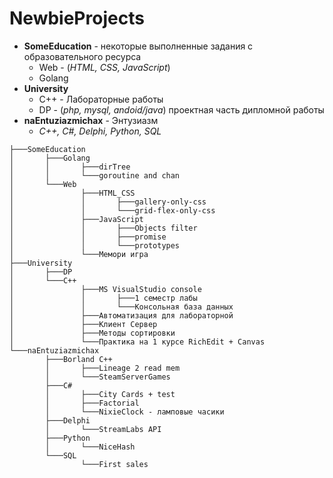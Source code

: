 # NewbieProjects

- **SomeEducation** - некоторые выполненные задания с образовательного ресурса
  - Web - (*HTML, CSS, JavaScript*) 
  - Golang
- **University**
  - С++ - Лабораторные работы
  - DP - (*php, mysql, andoid/java*) проектная часть дипломной работы
- **naEntuziazmichax** - Энтузиазм
  - *С++, C#, Delphi, Python, SQL*

```
├───SomeEducation
│       ├───Golang
│       │       ├───dirTree
│       │       └───goroutine and chan
│       └───Web
│               ├───HTML_CSS
│               │       ├───gallery-only-css
│               │       └───grid-flex-only-css
│               ├───JavaScript
│               │       ├───Objects filter
│               │       ├───promise
│               │       └───prototypes
│               └───Мемори игра
├───University
│       ├───DP
│       └───С++
│               ├───MS VisualStudio console
│               │       ├───1 семестр лабы
│               │       └───Консольная база данных
│               ├───Автоматизация для лабораторной
│               ├───Клиент Сервер
│               ├───Методы сортировки
│               └───Практика на 1 курсе RichEdit + Canvas
└───naEntuziazmichax
        ├───Borland С++
        │       ├───Lineage 2 read mem
        │       └───SteamServerGames
        ├───C#
        │       ├───City Cards + test
        │       ├───Factorial
        │       └───NixieClock - ламповые часики
        ├───Delphi
        │       └───StreamLabs API
        ├───Python
        │       └───NiceHash
        └───SQL
                └───First sales
```